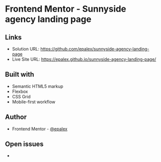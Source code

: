 # Frontend Mentor - Sunnyside agency landing page

## Links

- Solution URL: https://github.com/epalex/sunnyside-agency-landing-page
- Live Site URL: https://epalex.github.io/sunnyside-agency-landing-page/

## Built with

- Semantic HTML5 markup
- Flexbox
- CSS Grid
- Mobile-first workflow

## Author

- Frontend Mentor - [@epalex](https://www.frontendmentor.io/profile/epalex)

## Open issues

-
